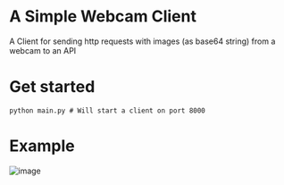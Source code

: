 # A Simple Webcam Client
A Client for sending http requests with images (as base64 string) from a webcam to an API

# Get started
    python main.py # Will start a client on port 8000

# Example
![image](https://user-images.githubusercontent.com/32246995/124100008-5bfcb080-da5e-11eb-99b0-68e91e501a04.png)
